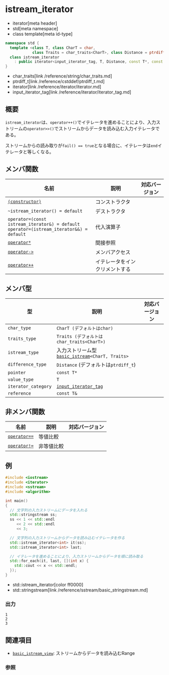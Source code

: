 # istream_iterator
* iterator[meta header]
* std[meta namespace]
* class template[meta id-type]

```cpp
namespace std {
  template <class T, class CharT = char,
            class Traits = char_traits<CharT>, class Distance = ptrdiff_t>
  class istream_iterator
    : public iterator<input_iterator_tag, T, Distance, const T*, const T&>;
}
```
* char_traits[link /reference/string/char_traits.md]
* ptrdiff_t[link /reference/cstddef/ptrdiff_t.md]
* iterator[link /reference/iterator/iterator.md]
* input_iterator_tag[link /reference/iterator/iterator_tag.md]

## 概要
`istream_iterator`は、`operator++()`でイテレータを進めることにより、入力ストリームの`operator>>()`でストリームからデータを読み込む入力イテレータである。

ストリームからの読み取りが`fail() == true`となる場合に、イテレータは`end`イテレータと等しくなる。


## メンバ関数

| 名前 | 説明 | 対応バージョン |
|----------------------------------------------------|-----------------------------------------------|-------|
| [`(constructor)`](istream_iterator/op_constructor.md) | コンストラクタ | |
| `~istream_iterator() = default` | デストラクタ | |
| `operator=(const istream_iterator&) = default`<br/>`operator=(istream_iterator&&) = default` | 代入演算子 | |
| [`operator*`](istream_iterator/op_deref.md) | 間接参照 | |
| [`operator->`](istream_iterator/op_arrow.md) | メンバアクセス | |
| [`operator++`](istream_iterator/op_increment.md) | イテレータをインクリメントする | |


## メンバ型

| 型 | 説明 | 対応バージョン |
|---------------------|------------------------------------------------------------------------------------------|-------|
| `char_type`         | `CharT (デフォルトはchar)` | |
| `traits_type`       | `Traits (デフォルトはchar_traits<CharT>)` | |
| `istream_type`      | 入力ストリーム型 [`basic_istream`](/reference/istream/basic_istream.md)`<CharT, Traits>` | |
| `difference_type`   | `Distance` (デフォルトは`ptrdiff_t`) | |
| `pointer`           | `const T*` | |
| `value_type`        | `T` | |
| `iterator_category` | [`input_iterator_tag`](/reference/iterator/iterator_tag.md) | |
| `reference`         | `const T&` | |


## 非メンバ関数

| 名前 | 説明 | 対応バージョン |
|----------------------------------------------------|------------|-------|
| [`operator==`](istream_iterator/op_equal.md)     | 等値比較   | |
| [`operator!=`](istream_iterator/op_not_equal.md) | 非等値比較 | |


## 例
```cpp example
#include <iostream>
#include <iterator>
#include <sstream>
#include <algorithm>

int main()
{
  // 文字列の入力ストリームにデータを入れる
  std::stringstream ss;
  ss << 1 << std::endl
     << 2 << std::endl
     << 3;

  // 文字列の入力ストリームからデータを読み込むイテレータを作る
  std::istream_iterator<int> it(ss);
  std::istream_iterator<int> last;

  // イテレータを進めることにより、入力ストリームからデータを順に読み取る
  std::for_each(it, last, [](int x) {
    std::cout << x << std::endl;
  });
}
```
* std::istream_iterator[color ff0000]
* std::stringstream[link /reference/sstream/basic_stringstream.md]

### 出力
```
1
2
3
```

## 関連項目
- [`basic_istream_view`](/reference/ranges/basic_istream_view.md): ストリームからデータを読み込むRange

### 参照


